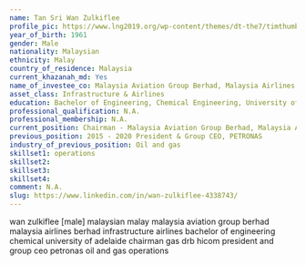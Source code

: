 ```yaml
---
name: Tan Sri Wan Zulkiflee
profile_pic: https://www.lng2019.org/wp-content/themes/dt-the7/timthumb.php?src=https://www.lng2019.org/wp-content/uploads/2018/08/LNG2019-Speakers-Wan-Zulkiflee-Square.jpg&w=200&h=200&zc=1&q=90
year_of_birth: 1961
gender: Male
nationality: Malaysian 
ethnicity: Malay
country_of_residence: Malaysia 
current_khazanah_md: Yes
name_of_investee_co: Malaysia Aviation Group Berhad, Malaysia Airlines Berhad
asset_class: Infrastructure & Airlines
education: Bachelor of Engineering, Chemical Engineering, University of Adelaide
professional_qualification: N.A.
professional_membership: N.A.
current_position: Chairman - Malaysia Aviation Group Berhad, Malaysia Airlines Berhad, GAS Malaysia, DRB-HICOM
previous_position: 2015 - 2020 President & Group CEO, PETRONAS
industry_of_previous_position: Oil and gas
skillset1: operations
skillset2: 
skillset3: 
skillset4: 
comment: N.A.
slug: https://www.linkedin.com/in/wan-zulkiflee-4338743/
---
```


wan zulkiflee [male] malaysian malay malaysia aviation group berhad malaysia airlines berhad infrastructure airlines bachelor of engineering chemical university of adelaide chairman gas drb hicom president and group ceo petronas oil and gas operations